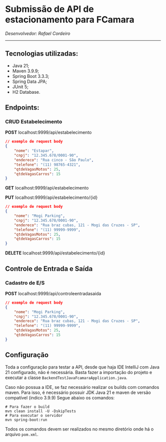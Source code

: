 # Submissão de API de estacionamento para FCamara
_Desenvolvedor: Rafael Cordeiro_
___

## Tecnologias utilizadas:

- Java 21;
- Maven 3.9.9;
- Spring Boot 3.3.3;
- Spring Data JPA;
- JUnit 5;
- H2 Database.

## Endpoints:

### CRUD Estabelecimento

**POST** localhost:9999/api/estabelecimento

```json
// exemplo de request body
{
    "nome": "Estapar",
    "cnpj": "12.345.678/0001-90",
    "endereco": "Rua cinco - São Paulo",
    "telefone": "(11) 98765-4321",
    "qtdeVagasMotos": 25,
    "qtdeVagasCarros": 15
}
```

**GET** localhost:9999/api/estabelecimento

**PUT** localhost:9999/api/estabelecimento/{id}

```json
// exemplo de request body
{
    "nome": "Mogi Parking",
    "cnpj": "12.345.678/0001-90",
    "endereco": "Rua braz cubas, 121 - Mogi das Cruzes - SP",
    "telefone": "(11) 99999-9999",
    "qtdeVagasMotos": 25,
    "qtdeVagasCarros": 15
}
```

**DELETE** localhost:9999/api/estabelecimento/{id}

## Controle de Entrada e Saída

### Cadastro de E/S
**POST** localhost:9999/api/controleentradasaida


```json
// exemplo de request body
{
    "nome": "Mogi Parking",
    "cnpj": "12.345.678/0001-90",
    "endereco": "Rua braz cubas, 121 - Mogi das Cruzes - SP",
    "telefone": "(11) 99999-9999",
    "qtdeVagasMotos": 25,
    "qtdeVagasCarros": 15
}
```

## Configuração

Toda a configuração para testar a API, desde que haja IDE IntelliJ com Java 21 configurado, não é necessária. Basta fazer a importação do projeto e executar a classe `BackendTestJavaFcamaraApplication.java`.

Caso não possua a IDE, se faz necessário realizar os builds com comandos maven. Para isso, é necessário possuir JDK Java 21 e maven de versão compatível (indico 3.9.9) Segue abaixo os comandos:

```shell
# Para fazer o build
mvn clean install -U -DskipTests
# Para executar o servidor
mvn spring-boot:run
```
Todos os comandos devem ser realizados no mesmo diretório onde há o arquivo `pom.xml`.